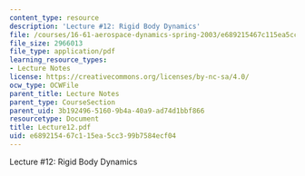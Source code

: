 ```yaml
---
content_type: resource
description: 'Lecture #12: Rigid Body Dynamics'
file: /courses/16-61-aerospace-dynamics-spring-2003/e689215467c115ea5cc399b7584ecf04_Lecture12.pdf
file_size: 2966013
file_type: application/pdf
learning_resource_types:
- Lecture Notes
license: https://creativecommons.org/licenses/by-nc-sa/4.0/
ocw_type: OCWFile
parent_title: Lecture Notes
parent_type: CourseSection
parent_uid: 3b192496-5160-9b4a-40a9-ad74d1bbf866
resourcetype: Document
title: Lecture12.pdf
uid: e6892154-67c1-15ea-5cc3-99b7584ecf04
---
```

Lecture #12: Rigid Body Dynamics